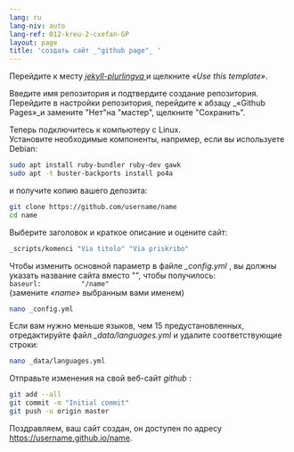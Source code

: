 ```yaml
---
lang: ru
lang-niv: auto
lang-ref: 012-kreu-2-cxefan-GP
layout: page
title: 'создать сайт _"github page"_ '
---
```


Перейдите к месту [ _jekyll-plurlingva_ ](https://github.com/jmichault/jekyll-plurlingva)и щелкните _«Use this template»_.

Введите имя репозитория и подтвердите создание репозитория.
Перейдите в настройки репозитория, перейдите к абзацу _«Github Pages»_и замените "Нет"на "мастер", щелкните "Сохранить".

Теперь подключитесь к компьютеру с Linux.  
Установите необходимые компоненты, например, если вы используете Debian:
```bash
sudo apt install ruby-bundler ruby-dev gawk
sudo apt -t buster-backports install po4a
```

и получите копию вашего депозита:
```bash
git clone https://github.com/username/name
cd name
```

Выберите заголовок и краткое описание и оцените сайт:
```bash
_scripts/komenci "Via titolo" "Via priskribo"
```

Чтобы изменить основной параметр в файле _\_config.yml_ , вы должны указать название сайта вместо "", чтобы получилось:  
    `baseurl:          "/name"`  
    (замените _«name»_ выбранным вами именем)
```bash
nano _config.yml
```

Если вам нужно меньше языков, чем 15 предустановленных, отредактируйте файл _\_data/languages.yml_ и удалите соответствующие строки:
```bash
nano _data/languages.yml
```

Отправьте изменения на свой веб-сайт _github_ :
```bash
git add --all
git commit -m "Initial commit"
git push -u origin master
```

Поздравляем, ваш сайт создан, он доступен по адресу https://username.github.io/name.

